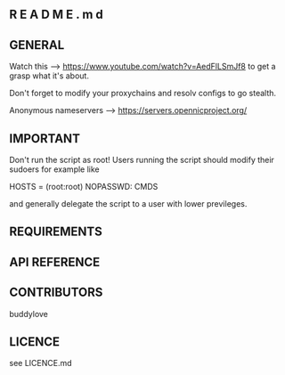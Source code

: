## R E A D M E . m d

## GENERAL
Watch this --> https://www.youtube.com/watch?v=AedFlLSmJf8
to get a grasp what  it's about.

Don't forget to modify your proxychains and resolv configs to go stealth.

Anonymous nameservers --> https://servers.opennicproject.org/


## IMPORTANT
Don't run the script as root!
Users running the script should modify their sudoers for example like

HOSTS = (root:root) NOPASSWD: CMDS

and generally delegate the script to a user with lower previleges.


## REQUIREMENTS
<No special requirements or dependencies.>


## API REFERENCE
<none>


## CONTRIBUTORS
buddylove


## LICENCE
see LICENCE.md